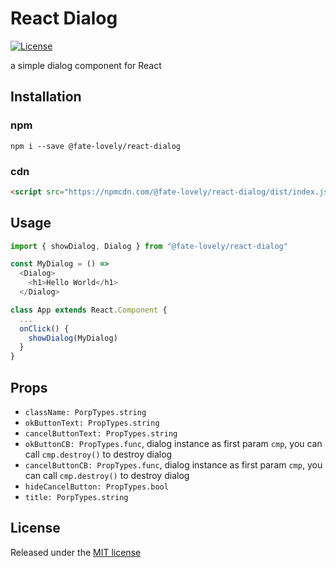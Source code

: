 # React Dialog

[![License](http://img.shields.io/badge/license-MIT-blue.svg?style=flat-square)](http://mit-license.org/2016)

a simple dialog component for React

## Installation

### npm
```shell
npm i --save @fate-lovely/react-dialog
```

### cdn
```html
<script src="https://npmcdn.com/@fate-lovely/react-dialog/dist/index.js"></script>
```

## Usage

```javascript
import { showDialog, Dialog } from "@fate-lovely/react-dialog"

const MyDialog = () =>
  <Dialog>
    <h1>Hello World</h1>
  </Dialog>

class App extends React.Component {
  ...
  onClick() {
    showDialog(MyDialog)
  }
}
```

## Props

- `className: PorpTypes.string`
- `okButtonText: PropTypes.string`
- `cancelButtonText: PropTypes.string`
- `okButtonCB: PropTypes.func`, dialog instance as first param `cmp`, you can call `cmp.destroy()` to destroy dialog
- `cancelButtonCB: PropTypes.func`, dialog instance as first param `cmp`, you can call `cmp.destroy()` to destroy dialog
- `hideCancelButton: PropTypes.bool`
- `title: PorpTypes.string`

## License
Released under the [MIT license](http://mit-license.org/2016)

